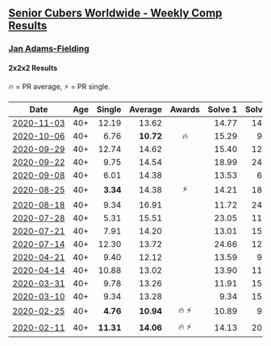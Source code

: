 <style>table {white-space: nowrap;}</style>

## [Senior Cubers Worldwide - Weekly Comp Results](/scw-comp/results/)
### [Jan Adams-Fielding](README.md)
#### 2x2x2 Results

<span style="white-space: nowrap;">🔥 = PR average</span>, <span style="white-space: nowrap;">⚡ = PR single</span>.

| Date | Age | Single | Average | Awards | Solve 1 | Solve 2 | Solve 3 | Solve 4 | Solve 5 | Video |
| :--: | :--: | --: | --: | :--: | --: | --: | --: | --: | --: | :-- |
| [2020-11-03](../../results/2020-11-03/222.md) | 40+ | 12.19 | 13.62 |  | 14.77 | 14.80 | 13.15 | 12.19 | 12.94 | [Desktop](https://www.facebook.com/events/814285582657691/permalink/819962135423369) / [Mobile](https://m.facebook.com/events/814285582657691?view=permalink&id=819962135423369) |
| [2020-10-06](../../results/2020-10-06/222.md) | 40+ | 6.76 | **10.72** | 🔥 | 15.29 | 9.29 | 12.05 | 10.82 | 6.76 | [Desktop](https://www.facebook.com/events/2645965315652815/permalink/2651869695062377) / [Mobile](https://m.facebook.com/events/2645965315652815?view=permalink&id=2651869695062377) |
| [2020-09-29](../../results/2020-09-29/222.md) | 40+ | 12.74 | 14.62 |  | 15.40 | 12.74 | 13.10 | 23.69 | 15.36 | [Desktop](https://www.facebook.com/events/1202263490156156/permalink/1207825516266620) / [Mobile](https://m.facebook.com/events/1202263490156156?view=permalink&id=1207825516266620) |
| [2020-09-22](../../results/2020-09-22/222.md) | 40+ | 9.75 | 14.54 |  | 18.99 | 24.59 | 9.75 | 12.88 | 11.76 | [Desktop](https://www.facebook.com/events/349197636276246/permalink/353452699184073) / [Mobile](https://m.facebook.com/events/349197636276246?view=permalink&id=353452699184073) |
| [2020-09-08](../../results/2020-09-08/222.md) | 40+ | 6.01 | 14.38 |  | 13.53 | 6.01 | 22.78 | 17.13 | 12.48 | [Desktop](https://www.facebook.com/events/660661614881054/permalink/665459667734582) / [Mobile](https://m.facebook.com/events/660661614881054?view=permalink&id=665459667734582) |
| [2020-08-25](../../results/2020-08-25/222.md) | 40+ | **3.34** | 14.38 | ⚡ | 14.21 | 18.56 | 14.72 | 14.22 | **3.34** | [Desktop](https://www.facebook.com/events/2812216602434889/permalink/2818691701787379) / [Mobile](https://m.facebook.com/events/2812216602434889?view=permalink&id=2818691701787379) |
| [2020-08-18](../../results/2020-08-18/222.md) | 40+ | 9.34 | 16.91 |  | 11.72 | 24.41 | 17.33 | 21.68 | 9.34 | [Desktop](https://www.facebook.com/events/357518755418063/permalink/362612274908711) / [Mobile](https://m.facebook.com/events/357518755418063?view=permalink&id=362612274908711) |
| [2020-07-28](../../results/2020-07-28/222.md) | 40+ | 5.31 | 15.51 |  | 23.05 | 11.94 | 5.31 | 22.76 | 11.83 | [Desktop](https://www.facebook.com/events/708566320000803/permalink/713502506173851) / [Mobile](https://m.facebook.com/events/708566320000803?view=permalink&id=713502506173851) |
| [2020-07-21](../../results/2020-07-21/222.md) | 40+ | 7.91 | 14.20 |  | 13.01 | 15.87 | 7.91 | 16.26 | 13.71 | [Desktop](https://www.facebook.com/events/1842039515939197/permalink/1848083275334821) / [Mobile](https://m.facebook.com/events/1842039515939197?view=permalink&id=1848083275334821) |
| [2020-07-14](../../results/2020-07-14/222.md) | 40+ | 12.30 | 13.72 |  | 24.66 | 12.60 | 14.50 | 12.30 | 14.05 | [Desktop](https://www.facebook.com/events/1157754364595802/permalink/1162789217425650) / [Mobile](https://m.facebook.com/events/1157754364595802?view=permalink&id=1162789217425650) |
| [2020-04-21](../../results/2020-04-21/222.md) | 40+ | 9.40 | 12.12 |  | 13.59 | 9.40 | 10.64 | 13.72 | 12.12 | [Desktop](https://www.facebook.com/events/880278499062375/permalink/884255768664648) / [Mobile](https://m.facebook.com/events/880278499062375?view=permalink&id=884255768664648) |
| [2020-04-14](../../results/2020-04-14/222.md) | 40+ | 10.88 | 13.02 |  | 13.90 | 11.63 | 10.88 | 28.15 | 13.54 | [Desktop](https://www.facebook.com/events/982619255468618/permalink/987498808313996) / [Mobile](https://m.facebook.com/events/982619255468618?view=permalink&id=987498808313996) |
| [2020-03-31](../../results/2020-03-31/222.md) | 40+ | 9.78 | 13.26 |  | 11.91 | 15.28 | 14.93 | 12.93 | 9.78 | [Desktop](https://www.facebook.com/events/637372103486119/permalink/641368433086486) / [Mobile](https://m.facebook.com/events/637372103486119?view=permalink&id=641368433086486) |
| [2020-03-10](../../results/2020-03-10/222.md) | 40+ | 9.34 | 13.28 |  | 9.34 | 15.48 | 13.65 | 13.33 | 12.86 | [Desktop](https://www.facebook.com/events/654143022005686/permalink/657840614969260) / [Mobile](https://m.facebook.com/events/654143022005686?view=permalink&id=657840614969260) |
| [2020-02-25](../../results/2020-02-25/222.md) | 40+ | **4.76** | **10.94** | 🔥 ⚡ | 10.89 | 9.73 | 13.52 | 12.20 | **4.76** | [Desktop](https://www.facebook.com/events/2972213492840148/permalink/2982607318467432) / [Mobile](https://m.facebook.com/events/2972213492840148?view=permalink&id=2982607318467432) |
| [2020-02-11](../../results/2020-02-11/222.md) | 40+ | **11.31** | **14.06** | 🔥 ⚡ | 14.13 | 20.48 | 16.65 | 11.39 | **11.31** | [Desktop](https://www.facebook.com/events/176704156956327/permalink/180508603242549) / [Mobile](https://m.facebook.com/events/176704156956327?view=permalink&id=180508603242549) |


<!-- Global site tag (gtag.js) - Google Analytics -->
<script async src="https://www.googletagmanager.com/gtag/js?id=UA-86348435-3"></script>
<script>window.dataLayer = window.dataLayer || []; function gtag() {dataLayer.push(arguments);} gtag('js', new Date()); gtag('config', 'UA-86348435-3');</script>
